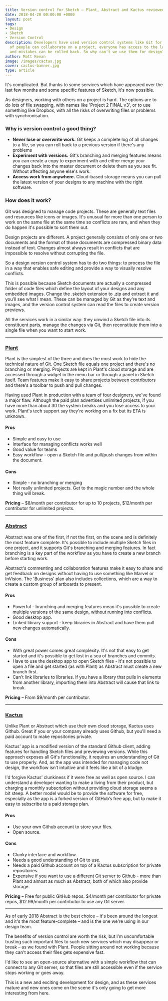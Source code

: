 ```yaml
---
title: Version control for Sketch – Plant, Abstract and Kactus reviewed
date: 2018-04-20 00:00:00 +0000
layout: post
tags:
- Design
- Sketch
- Version Control
description: Developers have used version control systems like Git for years. Lots
  of people can collaborate on a project, everyone has access to the latest version
  and mistakes can be rolled back. So why can't we use them for design?
author: Matt Kevan
image: /images/cactus.jpg
cover: cactus-banner.jpg
type: article
---
```


It's complicated. But thanks to some services which have appeared over the last few months and some specific features of Sketch, it's now possible.

As designers, working with others on a project is hard. The options are to do lots of file swapping, with names like 'Project 2 FINAL v3', or to use something like Dropbox, with all the risks of overwriting files or problems with synchronisation.

### Why is version control a good thing?

* **Never lose or overwrite work.** Git keeps a complete log of all changes to a file, so you can roll back to a previous version if there's any problems
* **Experiment with versions.** Git's branching and merging features means you can create a copy to experiment with and either merge your changes back into the master document or delete them as you see fit. Without affecting anyone else's work. 
* **Access work from anywhere.** Cloud-based storage means you can pull the latest version of your designs to any machine with the right software.

### How does it work?

Git was designed to manage code projects. These are generally text files and resources like icons or images. It's unusual for more than one person to work on the same file at the same time so conflicts are rare, and when they do happen it's possible to sort them out.

Design projects are different. A project generally consists of only one or two documents and the format of those documents are compressed binary data instead of text. Changes almost always result in conflicts that are impossible to resolve without corrupting the file.

So a design version control system has to do two things: to process the file in a way that enables safe editing and provide a way to visually resolve conflicts.

This is possible because Sketch documents are actually a compressed folder of code files which define the layout of your designs and any embedded images. Change the .sketch extension to .zip and extract it and you’ll see what I mean. These can be  managed by Git as they're text and images, and the version control system can read the files to create version previews. 

All the services work in a similar way: they unwind a Sketch file into its constituent parts, manage the changes via Git, then reconstitute them into a single file when you want to start work.

<hr>

### [Plant](https://plantapp.io/)

Plant is the simplest of the three and does the most work to hide the technical nature of Git. One Sketch file equals one project and there's no branching or merging. Projects are kept in Plant's cloud storage and are accessed through a widget in the menu bar or through a panel in Sketch itself. Team features make it easy to share projects between contributors and there's a toolbar  to push and pull changes.

Having used Plant in production with a team of four designers, we've found a major flaw. Although the paid plan advertises unlimited projects, if you have more than about 30 the system breaks and you lose access to your work. Plant's tech support say they're working on a fix but its ETA is unknown.

#### Pros
* Simple and easy to use
* Interface for managing conflicts works well
* Good value for teams
* Easy workflow - open a Sketch file and pull/push changes from within the document.

#### Cons
* Simple - no branching or merging
* Not really unlimited projects. Get to the magic number and the whole thing will break.

**Pricing** – $8/month per contributor for up to 10 projects, $12/month per contributor for unlimited projects.

<hr>

### [Abstract](https://www.abstract.com)

Abstract was one of the first, if not the first, on the scene and is definitely the most feature complete. It's possible to include multiple Sketch files in one project, and it supports Git's branching and merging features. In fact branching is a key part of the workflow as you have to create a new branch before starting work. 

Abstract's commenting and collaboration features make it easy to share and get feedback on designs without having to use something like Marvel or InVision. The 'Business' plan also includes collections, which are a way to create a custom group of artboards to present.

#### Pros
* Powerful - branching and merging features mean it's possible to create multiple versions of the same design, without running into conflicts.
* Good desktop app.
* Linked library support - keep libraries in Abstract and have them pull new changes automatically.

#### Cons
* With great power comes great complexity. It's not that easy to get started and it's possible to get lost in a sea of branches and commits.
* Have to use the desktop app to open Sketch files - it's not possible to open a file and get started (as with Plant) as Abstract must create a new branch first.
* Can't link libraries to libraries. If you have a library that pulls in elements from another library, importing them into Abstract will cause that link to break.

**Pricing** – From $9/month per contributor.

<hr>

### [Kactus](https://kactus.io)

Unlike Plant or Abstract which use their own cloud storage, Kactus uses Github. Great if you or your company already uses Github, but  you'll need a paid account to make repositories private. 

Kactus' app is a modified version of the standard Github client, adding features for handling Sketch files and previewing versions. While this approach exposes all Git's functionality, it requires an understanding of Git to use properly. And, as the app was intended for managing code not design, the workflow isn’t intuitive and it feels like a bit of a kludge.

I'd forgive Kactus’ clunkiness if it were free as well as open source. I can understand a developer wanting to make a living from their product, but charging a monthly subscription without providing cloud storage seems a bit steep. A better model would be to provide the software for free, especially as the app is a forked version of GitHub’s free app, but to make it easy to subscribe to a paid storage plan. 

#### Pros

- Use your own Github account to store your files.
- Open source.

#### Cons
- Clunky interface and workflow. 
- Needs a good understanding of Git to use. 
- Needs a paid Github account on top of a Kactus subscription for private repositories. 
- Expensive if you want to use a different Git server to Github - more than Plant and almost as much as Abstract, both of which also provide storage.

**Pricing** – Free for public GitHub repos. $4/month per contributor for private repos, $12.99/month per contributor to use any Git server. 

<hr>

As of early 2018 Abstract is the best choice – it's been around the longest and it's the most feature-complete – and is the one we're using in our design team.

The benefits of version control are worth the risk, but I'm uncomfortable trusting such important files to such new services which may disappear or break – as we found with Plant. People sitting around not working because they can't access their files gets expensive fast.

I'd like to see an open-source alternative with a simple workflow that can connect to any Git server, so that files are still accessible even if the service stops working or goes away.

This is a new and exciting development for design, and as these services mature and new ones come on the scene it's only going to get more interesting from here.